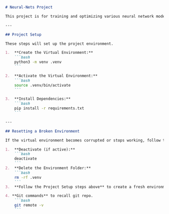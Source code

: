 
````markdown
# Neural-Nets Project

This project is for training and optimizing various neural network models.

---

## Project Setup

These steps will set up the project environment.

1.  **Create the Virtual Environment:**
    ```bash
    python3 -m venv .venv
    ```

2.  **Activate the Virtual Environment:**
    ```bash
    source .venv/bin/activate
    ```

3.  **Install Dependencies:**
    ```bash
    pip install -r requirements.txt
    ```

---

## Resetting a Broken Environment

If the virtual environment becomes corrupted or stops working, follow these steps to reset it.

1.  **Deactivate (if active):**
    ```bash
    deactivate
    ```
2.  **Delete the Environment Folder:**
    ```bash
    rm -rf .venv
    ```
3.  **Follow the Project Setup steps above** to create a fresh environment.

4. **Git commands** to recall git repo.
    ```bash
    git remote -v
    ```
````